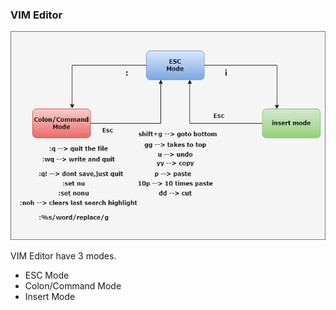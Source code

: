 ### VIM Editor

![Alt text](./images/vim.png)


VIM Editor have 3 modes.
* ESC Mode
* Colon/Command Mode
* Insert Mode